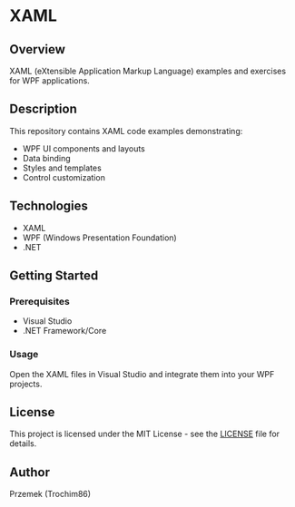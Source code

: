# XAML

## Overview
XAML (eXtensible Application Markup Language) examples and exercises for WPF applications.

## Description
This repository contains XAML code examples demonstrating:
- WPF UI components and layouts
- Data binding
- Styles and templates
- Control customization

## Technologies
- XAML
- WPF (Windows Presentation Foundation)
- .NET

## Getting Started

### Prerequisites
- Visual Studio
- .NET Framework/Core

### Usage
Open the XAML files in Visual Studio and integrate them into your WPF projects.

## License
This project is licensed under the MIT License - see the [LICENSE](LICENSE) file for details.

## Author
Przemek (Trochim86)

